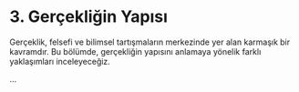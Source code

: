 # 3. Gerçekliğin Yapısı

Gerçeklik, felsefi ve bilimsel tartışmaların merkezinde yer alan karmaşık bir kavramdır. Bu bölümde, gerçekliğin yapısını anlamaya yönelik farklı yaklaşımları inceleyeceğiz.

...
